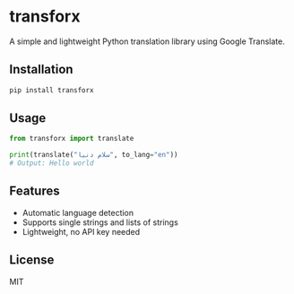 # transforx

A simple and lightweight Python translation library using Google Translate.

## Installation
```bash
pip install transforx
```

## Usage
```python
from transforx import translate

print(translate("سلام دنیا", to_lang="en"))
# Output: Hello world
```

## Features
- Automatic language detection
- Supports single strings and lists of strings
- Lightweight, no API key needed

## License
MIT

